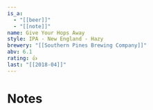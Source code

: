 ```yaml
---
is_a:
  - "[[beer]]"
  - "[[note]]"
name: Give Your Hops Away
style: IPA - New England - Hazy
brewery: "[[Southern Pines Brewing Company]]"
abv: 6.1
rating: 👍
last: "[[2018-04]]"
---
```

# Notes

